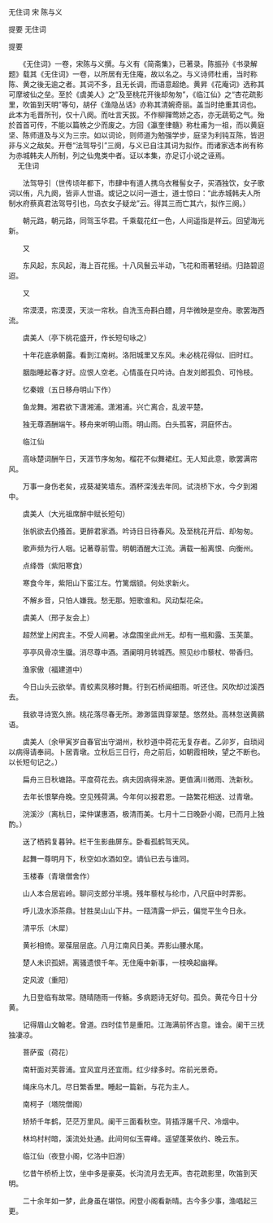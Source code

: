 无住词 宋 陈与义

提要
无住词
 　 
 
提要

　　《无住词》一卷，宋陈与义撰。与义有《简斋集》，已著录。陈振孙《书录解题》载其《无住词》一卷，以所居有无住庵，故以名之。与义诗师杜甫，当时称陈、黄之後无逾之者。其词不多，且无长调，而语意超绝。黄昇《花庵词》选称其可摩坡仙之垒。至於《虞美人》之“及至桃花开後却匆匆”，《临江仙》之“杏花疏影里，吹笛到天明”等句，胡仔《渔隐丛话》亦称其清婉奇丽。盖当时绝重其词也。此本为毛晋所刊，仅十八阕。而吐言天拔。不作柳嚲莺娇之态，亦无蔬筍之气。殆於首首可传，不能以篇帙之少而废之。方回《瀛奎律髓》称杜甫为一祖，而以黄庭坚、陈师道及与义为三宗。如以词论，则师道为勉强学步，庭坚为利钝互陈，皆迥非与义之敌矣。开卷“法驾导引”三阕，与义已自注其词为拟作。而诸家选本尚有称为赤城韩夫人所制，列之仙鬼类中者。证以本集，亦足订小说之诬焉。  
　 
无住词

　　法驾导引（世传顷年都下，市肆中有道人携乌衣稚髻女子，买酒独饮，女子歌词以侑，凡九阕，皆非人世语。或记之以问一道士，道士惊曰：“此赤城韩夫人所制水府蔡真君法驾导引也，乌衣女子疑龙”云。得其三而亡其六，拟作三阕。）

　　朝元路，朝元路，同驾玉华君。千乘载花红一色，人间遥指是祥云。回望海光新。 

　　又 

　　东风起，东风起，海上百花摇。十八风鬟云半动，飞花和雨著轻绡。归路碧迢迢。 

　　又

　　帘漠漠，帘漠漠，天淡一帘秋。自洗玉舟斟白醴，月华微映是空舟。歌罢海西流。 

　　虞美人（亭下桃花盛开，作长短句咏之） 

　　十年花底承朝露。看到江南树。洛阳城里又东风。未必桃花得似、旧时红。 

　　胭脂睡起春才好。应恨人空老。心情虽在只吟诗。白发刘郎孤负、可怜枝。 

　　忆秦娥（五日移舟明山下作） 

　　鱼龙舞。湘君欲下潇湘浦。潇湘浦。兴亡离合，乱波平楚。 

　　独无尊酒酬端午。移舟来听明山雨。明山雨。白头孤客，洞庭怀古。 

　　临江仙 

　　高咏楚词酬午日，天涯节序匆匆。榴花不似舞裙红。无人知此意，歌罢满帘风。 

　　万事一身伤老矣，戎葵凝笑墙东。酒杯深浅去年同。试浇桥下水，今夕到湘中。 

　　虞美人（大光祖席醉中赋长短句） 

　　张帆欲去仍搔首。更醉君家酒。吟诗日日待春风。及至桃花开后、却匆匆。 

　　歌声频为行人咽。记著尊前雪。明朝酒醒大江流。满载一船离恨、向衡州。 

　　点绛唇（紫阳寒食） 

　　寒食今年，紫阳山下蛮江左。竹篱烟锁。何处求新火。 

　　不解乡音，只怕人嫌我。愁无那。短歌谁和。风动梨花朵。 

　　虞美人（邢子友会上） 

　　超然堂上闲宾主。不受人间暑。冰盘围坐此州无。却有一瓶和露、玉芙蕖。 

　　亭亭风骨凉生牖。消尽尊中酒。酒阑明月转城西。照见纱巾藜杖、带香归。 

　　渔家傲（福建道中） 

　　今日山头云欲举。青蛟素凤移时舞。行到石桥闻细雨。听还住。风吹却过溪西去。 

　　我欲寻诗宽久旅。桃花落尽春无所。渺渺篮舆穿翠楚。悠然处。高林忽送黄鹂语。 

　　虞美人（余甲寅岁自春官出守湖州，秋杪道中荷花无复存者。乙卯岁，自琐闼以病得请奉祠。卜居青墩。立秋后三日行，舟之前后，如朝霞相映，望之不断也。以长短句记之。）

　　扁舟三日秋塘路。平度荷花去。病夫因病得来游。更值满川微雨、洗新秋。 

　　去年长恨拏舟晚。空见残荷满。今年何以报君恩。一路繁花相送、过青墩。 

　　浣溪沙（离杭日，梁仲谋惠酒，极清而美。七月十二日晚卧小阁，已而月上独酌。）

　　送了栖鸦复暮钟。栏干生影曲屏东。卧看孤鹤驾天风。 

　　起舞一尊明月下，秋空如水酒如空。谪仙已去与谁同。 

　　玉楼春（青墩僧舍作） 

　　山人本合居岩岭。聊问支郎分半境。残年藜杖与纶巾，八尺庭中时弄影。 

　　呼儿汲水添茶鼎。甘胜吴山山下井。一瓯清露一炉云，偏觉平生今日永。 

　　清平乐（木犀） 

　　黄衫相倚。翠葆层层底。八月江南风日美。弄影山腰水尾。 

　　楚人未识孤妍。离骚遗恨千年。无住庵中新事，一枝唤起幽禅。 

　　定风波（重阳） 

　　九日登临有故常。随晴随雨一传觞。多病题诗无好句。孤负。黄花今日十分黄。 

　　记得眉山文翰老。曾道。四时佳节是重阳。江海满前怀古意。谁会。阑干三抚独凄凉。 

　　菩萨蛮（荷花） 

　　南轩面对芙蓉浦。宜风宜月还宜雨。红少绿多时。帘前光景奇。 

　　绳床乌木几。尽日繁香里。睡起一篇新。与花为主人。 

　　南柯子（塔院僧阁） 

　　矫矫千年鹤，茫茫万里风。阑干三面看秋空。背插浮屠千尺、冷烟中。 

　　林坞村村暗，溪流处处通。此间何似玉霄峰。遥望蓬莱依约、晚云东。 

　　临江仙（夜登小阁，忆洛中旧游） 

　　忆昔午桥桥上饮，坐中多是豪英。长沟流月去无声。杏花疏影里，吹笛到天明。 

　　二十余年如一梦，此身虽在堪惊。闲登小阁看新晴。古今多少事，渔唱起三更。  
　 
